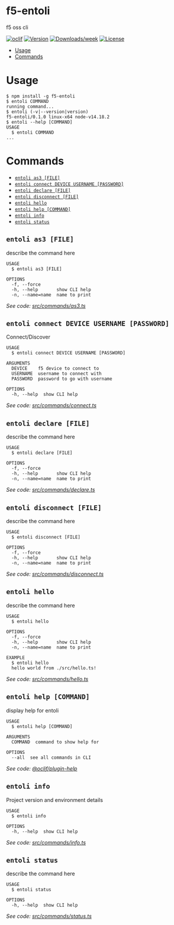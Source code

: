 f5-entoli
=========

f5 oss cli

[![oclif](https://img.shields.io/badge/cli-oclif-brightgreen.svg)](https://oclif.io)
[![Version](https://img.shields.io/npm/v/f5-entoli.svg)](https://npmjs.org/package/f5-entoli)
[![Downloads/week](https://img.shields.io/npm/dw/f5-entoli.svg)](https://npmjs.org/package/f5-entoli)
[![License](https://img.shields.io/npm/l/f5-entoli.svg)](https://github.com/f5devcentral/f5-entoli/blob/master/package.json)

<!-- toc -->
* [Usage](#usage)
* [Commands](#commands)
<!-- tocstop -->
# Usage
<!-- usage -->
```sh-session
$ npm install -g f5-entoli
$ entoli COMMAND
running command...
$ entoli (-v|--version|version)
f5-entoli/0.1.0 linux-x64 node-v14.18.2
$ entoli --help [COMMAND]
USAGE
  $ entoli COMMAND
...
```
<!-- usagestop -->
# Commands
<!-- commands -->
* [`entoli as3 [FILE]`](#entoli-as3-file)
* [`entoli connect DEVICE USERNAME [PASSWORD]`](#entoli-connect-device-username-password)
* [`entoli declare [FILE]`](#entoli-declare-file)
* [`entoli disconnect [FILE]`](#entoli-disconnect-file)
* [`entoli hello`](#entoli-hello)
* [`entoli help [COMMAND]`](#entoli-help-command)
* [`entoli info`](#entoli-info)
* [`entoli status`](#entoli-status)

## `entoli as3 [FILE]`

describe the command here

```
USAGE
  $ entoli as3 [FILE]

OPTIONS
  -f, --force
  -h, --help       show CLI help
  -n, --name=name  name to print
```

_See code: [src/commands/as3.ts](https://github.com/f5devcentral/f5-entoli/blob/v0.1.0/src/commands/as3.ts)_

## `entoli connect DEVICE USERNAME [PASSWORD]`

Connect/Discover

```
USAGE
  $ entoli connect DEVICE USERNAME [PASSWORD]

ARGUMENTS
  DEVICE    f5 device to connect to
  USERNAME  username to connect with
  PASSWORD  password to go with username

OPTIONS
  -h, --help  show CLI help
```

_See code: [src/commands/connect.ts](https://github.com/f5devcentral/f5-entoli/blob/v0.1.0/src/commands/connect.ts)_

## `entoli declare [FILE]`

describe the command here

```
USAGE
  $ entoli declare [FILE]

OPTIONS
  -f, --force
  -h, --help       show CLI help
  -n, --name=name  name to print
```

_See code: [src/commands/declare.ts](https://github.com/f5devcentral/f5-entoli/blob/v0.1.0/src/commands/declare.ts)_

## `entoli disconnect [FILE]`

describe the command here

```
USAGE
  $ entoli disconnect [FILE]

OPTIONS
  -f, --force
  -h, --help       show CLI help
  -n, --name=name  name to print
```

_See code: [src/commands/disconnect.ts](https://github.com/f5devcentral/f5-entoli/blob/v0.1.0/src/commands/disconnect.ts)_

## `entoli hello`

describe the command here

```
USAGE
  $ entoli hello

OPTIONS
  -f, --force
  -h, --help       show CLI help
  -n, --name=name  name to print

EXAMPLE
  $ entoli hello
  hello world from ./src/hello.ts!
```

_See code: [src/commands/hello.ts](https://github.com/f5devcentral/f5-entoli/blob/v0.1.0/src/commands/hello.ts)_

## `entoli help [COMMAND]`

display help for entoli

```
USAGE
  $ entoli help [COMMAND]

ARGUMENTS
  COMMAND  command to show help for

OPTIONS
  --all  see all commands in CLI
```

_See code: [@oclif/plugin-help](https://github.com/oclif/plugin-help/blob/v3.2.14/src/commands/help.ts)_

## `entoli info`

Project version and environment details

```
USAGE
  $ entoli info

OPTIONS
  -h, --help  show CLI help
```

_See code: [src/commands/info.ts](https://github.com/f5devcentral/f5-entoli/blob/v0.1.0/src/commands/info.ts)_

## `entoli status`

describe the command here

```
USAGE
  $ entoli status

OPTIONS
  -h, --help  show CLI help
```

_See code: [src/commands/status.ts](https://github.com/f5devcentral/f5-entoli/blob/v0.1.0/src/commands/status.ts)_
<!-- commandsstop -->
